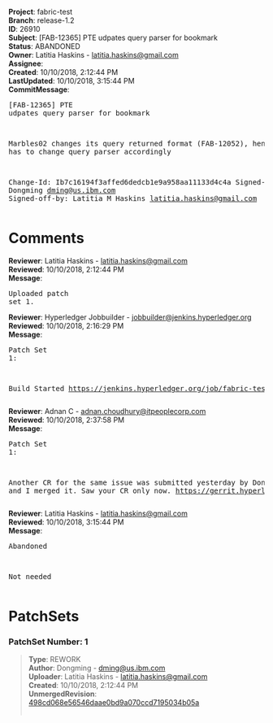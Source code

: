 <strong>Project</strong>: fabric-test<br><strong>Branch</strong>: release-1.2<br><strong>ID</strong>: 26910<br><strong>Subject</strong>: [FAB-12365] PTE udpates query parser for bookmark<br><strong>Status</strong>: ABANDONED<br><strong>Owner</strong>: Latitia Haskins - latitia.haskins@gmail.com<br><strong>Assignee</strong>:<br><strong>Created</strong>: 10/10/2018, 2:12:44 PM<br><strong>LastUpdated</strong>: 10/10/2018, 3:15:44 PM<br><strong>CommitMessage</strong>:<br><pre>[FAB-12365] PTE udpates query parser for bookmark

Marbles02 changes its query returned format
(FAB-12052), hence PTE has to change query parser
accordingly

Change-Id: Ib7c16194f3affed6dedcb1e9a958aa11133d4c4a
Signed-off-by: Dongming <dming@us.ibm.com>
Signed-off-by: Latitia M Haskins <latitia.haskins@gmail.com>
</pre><h1>Comments</h1><strong>Reviewer</strong>: Latitia Haskins - latitia.haskins@gmail.com<br><strong>Reviewed</strong>: 10/10/2018, 2:12:44 PM<br><strong>Message</strong>: <pre>Uploaded patch set 1.</pre><strong>Reviewer</strong>: Hyperledger Jobbuilder - jobbuilder@jenkins.hyperledger.org<br><strong>Reviewed</strong>: 10/10/2018, 2:16:29 PM<br><strong>Message</strong>: <pre>Patch Set 1:

Build Started https://jenkins.hyperledger.org/job/fabric-test-verify-x86_64/2084/</pre><strong>Reviewer</strong>: Adnan C - adnan.choudhury@itpeoplecorp.com<br><strong>Reviewed</strong>: 10/10/2018, 2:37:58 PM<br><strong>Message</strong>: <pre>Patch Set 1:

Another CR for the same issue was submitted yesterday by Dongming, and I merged it. Saw your CR only now. https://gerrit.hyperledger.org/r/#/c/26891/</pre><strong>Reviewer</strong>: Latitia Haskins - latitia.haskins@gmail.com<br><strong>Reviewed</strong>: 10/10/2018, 3:15:44 PM<br><strong>Message</strong>: <pre>Abandoned

Not needed</pre><h1>PatchSets</h1><h3>PatchSet Number: 1</h3><blockquote><strong>Type</strong>: REWORK<br><strong>Author</strong>: Dongming - dming@us.ibm.com<br><strong>Uploader</strong>: Latitia Haskins - latitia.haskins@gmail.com<br><strong>Created</strong>: 10/10/2018, 2:12:44 PM<br><strong>UnmergedRevision</strong>: [498cd068e56546daae0bd9a070ccd7195034b05a](https://github.com/hyperledger-gerrit-archive/fabric-test/commit/498cd068e56546daae0bd9a070ccd7195034b05a)<br><br></blockquote>